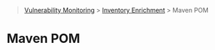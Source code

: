 > [Vulnerability Monitoring](../inventory-enrichment-overview.md) > [Inventory Enrichment](inventory-enrichment.md) >
> Maven POM

# Maven POM

